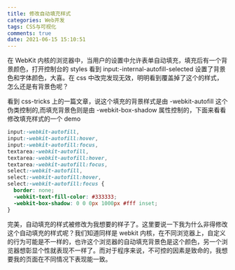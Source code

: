 ```yaml
---
title: 修改自动填充样式
categories: Web开发
tags: CSS与可视化
comments: true
date: 2021-06-15 15:10:51
---
```

在 WebKit 内核的浏览器中，当用户的设置中允许表单自动填充，填充后有一个背景颜色，打开控制台的 styles 看到 input:-internal-autofill-selected 设置了背景色和字体颜色，大喜。在 css 中改完发现无效，明明看到覆盖掉了这个的样式，怎么还是有背景色呢？

看到 css-tricks 上的一篇文章，说这个填充的背景样式是由 -webkit-autofill 这个伪类控制的,而填充背景色则是由 -webkit-box-shadow 属性控制的，下面来看看修改填充样式的一个 demo

```css
input:-webkit-autofill,
input:-webkit-autofill:hover,
input:-webkit-autofill:focus,
textarea:-webkit-autofill,
textarea:-webkit-autofill:hover,
textarea:-webkit-autofill:focus,
select:-webkit-autofill,
select:-webkit-autofill:hover,
select:-webkit-autofill:focus {
  border: none;
  -webkit-text-fill-color: #333333;
  -webkit-box-shadow: 0 0 0px 1000px #fff inset;
}
```

完美，自动填充的样式被修改为我想要的样子了。这里要说一下我为什么非得修改这个自动填充的样式呢？我们知道同样是 webkit 内核，在不同浏览器上，自定义的行为可能是不一样的，也许这个浏览器的自动填充背景色是这个颜色，另一个浏览器想彰显个性就表现不一样了。而对于程序来说，不可控的因素是致命的，我想要我的页面在不同情况下表现能一致。